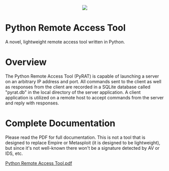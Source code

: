<p align="center">
  <img src="https://github.com/1337-llama/PyRAT/assets/71475034/47178d1b-3e60-4f4b-a995-0d373e61fd02">
</p>

# Python Remote Access Tool
A novel, lightweight remote access tool written in Python.

# Overview

The Python Remote Access Tool (PyRAT) is capable of launching a server on an arbitrary IP address and port.  All commands sent to the client as well as responses from the client are recorded in a SQLite database called "pyrat.db" in the local directory of the server application.  A client application is utilized on a remote host to accept commands from the server and reply with responses.

# Complete Documentation

Please read the PDF for full documentation.  This is not a tool that is designed to replace Empire or Metasploit (it is designed to be lightweight), but since it's not well-known there won't be a signature detected by AV or IDS, etc.

[Python Remote Access Tool.pdf](https://github.com/chillboyz/python-remote-access-tool/files/6765858/Python.Remote.Access.Tool.pdf)
